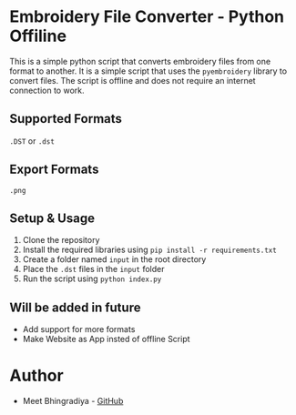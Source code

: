 # Embroidery File Converter - Python Offiline
This is a simple python script that converts embroidery files from one format to another. It is a simple script that uses the `pyembroidery` library to convert files. The script is offline and does not require an internet connection to work.

## Supported Formats
`.DST` or `.dst`

## Export Formats
`.png`

## Setup & Usage
1. Clone the repository
2. Install the required libraries using `pip install -r requirements.txt`
3. Create a folder named `input` in the root directory
4. Place the `.dst` files in the `input` folder
5. Run the script using `python index.py`

## Will be added in future
- Add support for more formats
- Make Website as App insted of offline Script

# Author 
- Meet Bhingradiya - [GitHub](https://github.com/MeetBhingradiya)